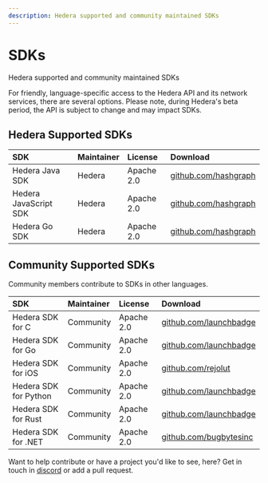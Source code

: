 ```yaml
---
description: Hedera supported and community maintained SDKs
---
```


# SDKs

Hedera supported and community maintained SDKs

For friendly, language-specific access to the Hedera API and its network services, there are several options. Please note, during Hedera's beta period, the API is subject to change and may impact SDKs.

## Hedera Supported SDKs

| SDK | Maintainer | License | Download |
| :--- | :--- | :--- | :--- |
| Hedera Java SDK | Hedera | Apache 2.0 | [github.com/hashgraph](https://github.com/hashgraph/hedera-sdk-java) |
| Hedera JavaScript SDK | Hedera | Apache 2.0 | [github.com/hashgraph](https://github.com/hashgraph/hedera-sdk-js) |
| Hedera Go SDK | Hedera | Apache 2.0 | [github.com/hashgraph](https://github.com/hashgraph/hedera-sdk-go) |

## Community Supported SDKs

Community members contribute to SDKs in other languages.

| SDK | Maintainer | License | Download |
| :--- | :--- | :--- | :--- |
| Hedera SDK for C | Community | Apache 2.0 | [github.com/launchbadge](https://github.com/launchbadge/hedera-sdk-rust) |
| Hedera SDK for Go | Community | Apache 2.0 | [github.com/launchbadge](https://github.com/launchbadge/hedera-sdk-go) |
| Hedera SDK for iOS | Community | Apache 2.0 | [github.com/rejolut](https://github.com/Rejolut/hedera-ios-sdk) |
| Hedera SDK for Python | Community | Apache 2.0 | [github.com/launchbadge](https://github.com/launchbadge/hedera-sdk-python) |
| Hedera SDK for Rust | Community | Apache 2.0 | [github.com/launchbadge](https://github.com/launchbadge/hedera-sdk-rust) |
| Hedera SDK for .NET | Community | Apache 2.0 | [github.com/bugbytesinc](https://github.com/bugbytesinc/Hashgraph) |

Want to help contribute or have a project you'd like to see, here? Get in touch in [discord](https://discordapp.com/invite/FFb9YFX) or add a pull request.

